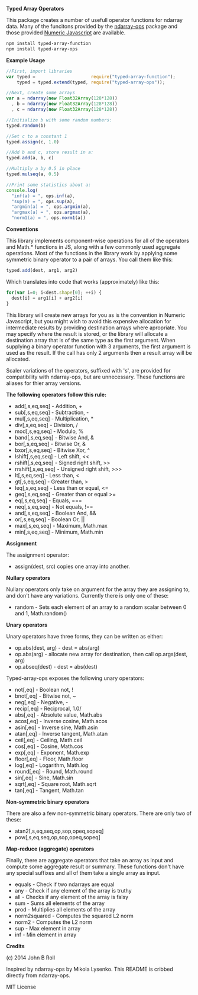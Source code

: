 
**Typed Array Operators**

This package creates a number of usefull operator functions for ndarray data.  Many of the funcitons provided by the [ndarray-ops](npm/typed-array-function/package.json) package and those provided [Numeric Javascript](http://www.numericjs.com/) are available.

```bash
npm install typed-array-function
npm install typed-array-ops
```

**Example Usage**


```javascript
//First, import libraries
var typed =                     require("typed-array-function");
    typed = typed.extend(typed, require("typed-array-ops"));

//Next, create some arrays
var a = ndarray(new Float32Array(128*128))
  , b = ndarray(new Float32Array(128*128))
  , c = ndarray(new Float32Array(128*128))

//Initialize b with some random numbers:
typed.random(b)

//Set c to a constant 1
typed.assign(c, 1.0)

//Add b and c, store result in a:
typed.add(a, b, c)

//Multiply a by 0.5 in place
typed.mulseq(a, 0.5)

//Print some statistics about a:
console.log(
  "inf(a) = ", ops.inf(a),
  "sup(a) = ", ops.sup(a),
  "argmin(a) = ", ops.argmin(a),
  "argmax(a) = ", ops.argmax(a),
  "norm1(a) = ", ops.norm1(a))
```

**Conventions**

This library implements component-wise operations for all of the operators and Math.* functions in JS, along with a few commonly used aggregate operations. Most of the functions in the library work by applying some symmetric binary operator to a pair of arrays. You call them like this:

```javascript
typed.add(dest, arg1, arg2)
```
Which translates into code that works (approximately) like this:

```javascript
for(var i=0; i<dest.shape[0]; ++i) {
  dest[i] = arg1[i] + arg2[i]
}
```

This library will create new arrays for you as is the convention in Numeric Javascript, but you might wish to avoid this expensive allocation for intermediate results by providing destination arrays where apropriate.
You may specify where the result is stored, or the library will allocate a destination array that is of the same type as the first argument.  When supplying a binary operator function with 3 arguments, the first argument is used as the result.  If the call has only 2 arguments then a result array will be allocated.  

Scaler variations of the operators, suffixed with 's', are provided for compatibility with ndarray-ops, but are unnecessary.  These functions are aliases for thier array versions.

**The following operators follow this rule:**

 * add[,s,eq,seq] - Addition, +
 * sub[,s,eq,seq] - Subtraction, -
 * mul[,s,eq,seq] - Multiplication, *
 * div[,s,eq,seq] - Division, /
 * mod[,s,eq,seq] - Modulo, %
 * band[,s,eq,seq] - Bitwise And, &
 * bor[,s,eq,seq] - Bitwise Or, &
 * bxor[,s,eq,seq] - Bitwise Xor, ^
 * lshift[,s,eq,seq] - Left shift, <<
 * rshift[,s,eq,seq] - Signed right shift, >>
 * rrshift[,s,eq,seq] - Unsigned right shift, >>>
 * lt[,s,eq,seq] - Less than, <
 * gt[,s,eq,seq] - Greater than, >
 * leq[,s,eq,seq] - Less than or equal, <=
 * geq[,s,eq,seq] - Greater than or equal >=
 * eq[,s,eq,seq] - Equals, ===
 * neq[,s,eq,seq] - Not equals, !==
 * and[,s,eq,seq] - Boolean And, &&
 * or[,s,eq,seq] - Boolean Or, ||
 * max[,s,eq,seq] - Maximum, Math.max
 * min[,s,eq,seq] - Minimum, Math.min


**Assignment**

The assignment operator:

 * assign(dest, src) copies one array into another.

**Nullary operators**

Nullary operators only take on argument for the array they are assigning to, and don't have any variations. Currently there is only one of these:

 * random - Sets each element of an array to a random scalar between 0 and 1, Math.random()

**Unary operators**

Unary operators have three forms, they can be written as either:

 * op.abs(dest, arg)	- dest = abs(arg)
 * op.abs(arg)	- allocate new array for destination, then call op.args(dest, arg)
 * op.abseq(dest)	- dest = abs(dest)
 
Typed-array-ops exposes the following unary operators:

 * not[,eq] - Boolean not, !
 * bnot[,eq] - Bitwise not, ~
 * neg[,eq] - Negative, -
 * recip[,eq] - Reciprocal, 1.0/
 * abs[,eq] - Absolute value, Math.abs
 * acos[,eq] - Inverse cosine, Math.acos
 * asin[,eq] - Inverse sine, Math.asin
 * atan[,eq] - Inverse tangent, Math.atan
 * ceil[,eq] - Ceiling, Math.ceil
 * cos[,eq] - Cosine, Math.cos
 * exp[,eq] - Exponent, Math.exp
 * floor[,eq] - Floor, Math.floor
 * log[,eq] - Logarithm, Math.log
 * round[,eq] - Round, Math.round
 * sin[,eq] - Sine, Math.sin
 * sqrt[,eq] - Square root, Math.sqrt
 * tan[,eq] - Tangent, Math.tan

**Non-symmetric binary operators**

There are also a few non-symmetric binary operators.  There are only two of these:

 * atan2[,s,eq,seq,op,sop,opeq,sopeq]
 * pow[,s,eq,seq,op,sop,opeq,sopeq]


**Map-reduce (aggregate) operators**

Finally, there are aggregate operators that take an array as input and compute some aggregate result or summary. These functions don't have any special suffixes and all of them take a single array as input.

 * equals - Check if two ndarrays are equal
 * any - Check if any element of the array is truthy
 * all - Checks if any element of the array is falsy
 * sum - Sums all elements of the array
 * prod - Multiplies all elements of the array
 * norm2squared - Computes the squared L2 norm
 * norm2 - Computes the L2 norm
 * sup - Max element in array
 * inf - Min element in array


**Credits**

(c) 2014 John B Roll

Inspired by ndarray-ops by Mikola Lysenko.  This README is cribbed directly from ndarray-ops.

MIT License

